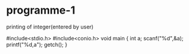 # programme-1
printing of integer(entered by user)

#include<stdio.h>
#include<conio.h>
void main
{
int a;
scanf("%d",&a);
printf("%d,a");
getch();
}
